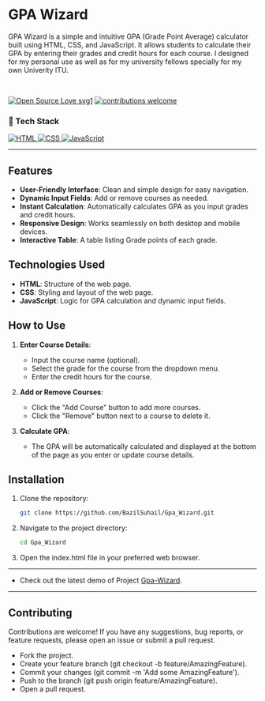 # GPA Wizard

GPA Wizard is a simple and intuitive GPA (Grade Point Average) calculator built using HTML, CSS, and JavaScript. It allows students to calculate their GPA by entering their grades and credit hours for each course.
I designed for my personal use as well as for my university fellows specially for my own Univerity ITU.

</br>

[![Open Source Love svg1](https://badges.frapsoft.com/os/v1/open-source.svg?v=103)](#)
[![contributions welcome](https://img.shields.io/badge/contributions-welcome-brightgreen.svg?style=flat&label=Contributions&colorA=red&colorB=black	)](#)
 
### 🤖 Tech Stack 
<a href="#"> 
<img alt="HTML" src="https://img.shields.io/badge/HTML%20-%23E34F26.svg?&style=for-the-badge&logo=html5&logoColor=white"/>
<img alt="CSS" src="https://img.shields.io/badge/CSS%20-%231572B6.svg?&style=for-the-badge&logo=css3&logoColor=white"/>
<img alt="JavaScript" src="https://img.shields.io/badge/JavaScript%20-%23F7DF1E.svg?&style=for-the-badge&logo=javascript&logoColor=black"/>
</a>

---

## Features

- **User-Friendly Interface**: Clean and simple design for easy navigation.
- **Dynamic Input Fields**: Add or remove courses as needed.
- **Instant Calculation**: Automatically calculates GPA as you input grades and credit hours.
- **Responsive Design**: Works seamlessly on both desktop and mobile devices.
- **Interactive Table**: A table listing Grade points of each grade.

## Technologies Used

- **HTML**: Structure of the web page.
- **CSS**: Styling and layout of the web page.
- **JavaScript**: Logic for GPA calculation and dynamic input fields.

## How to Use

1. **Enter Course Details**:
   - Input the course name (optional).
   - Select the grade for the course from the dropdown menu.
   - Enter the credit hours for the course.

2. **Add or Remove Courses**:
   - Click the "Add Course" button to add more courses.
   - Click the "Remove" button next to a course to delete it.

3. **Calculate GPA**:
   - The GPA will be automatically calculated and displayed at the bottom of the page as you enter or update course details.

## Installation

1. Clone the repository:
   ```bash
   git clone https://github.com/BazilSuhail/Gpa_Wizard.git
   ```
2. Navigate to the project directory:
   ```bash
   cd Gpa_Wizard
   ```

3. Open the index.html file in your preferred web browser.

---
- Check out the latest demo of Project [Gpa-Wizard](https://gpawizard.netlify.app/).  
---

## Contributing
Contributions are welcome! If you have any suggestions, bug reports, or feature requests, please open an issue or submit a pull request.
- Fork the project.
- Create your feature branch (git checkout -b feature/AmazingFeature).
- Commit your changes (git commit -m 'Add some AmazingFeature').
- Push to the branch (git push origin feature/AmazingFeature).
- Open a pull request.
